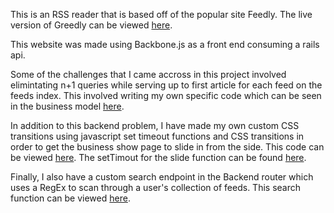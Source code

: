 This is an RSS reader that is based off of the popular site Feedly. The live version of Greedly
can be viewed [here](http://www.greedly.net).

This website was made using Backbone.js as a front end consuming a rails api.

Some of the challenges that I came accross in this project involved elimintating n+1 queries while serving up to first article for each feed on the feeds index. This involved writing my own specific code which can be seen in the business model [here](app/models/business.rb).

In addition to this backend problem, I have made my own custom CSS transitions using javascript set timeout functions and CSS transitions in order to get the business show page to slide in from the side. This code can be viewed [here](app/assets/javascripts/views/business_show.js). The setTimout for the slide function can be found [here](app/assets/javascripts/views/business_list_item.js).

Finally, I also have a custom search endpoint in the Backend router which uses a RegEx to scan through a user's collection of feeds. This search function can be viewed [here](app/assets/javascripts/collections/Businesses.js).